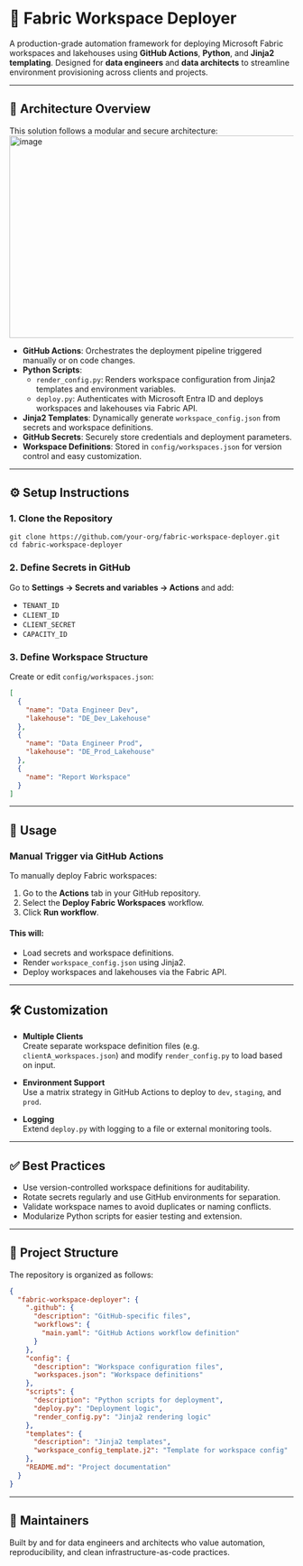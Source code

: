# 🚀 Fabric Workspace Deployer

A production-grade automation framework for deploying Microsoft Fabric workspaces and lakehouses using **GitHub Actions**, **Python**, and **Jinja2 templating**. Designed for **data engineers** and **data architects** to streamline environment provisioning across clients and projects.

---

## 🧠 Architecture Overview

This solution follows a modular and secure architecture:
<img width="744" height="359" alt="image" src="https://github.com/user-attachments/assets/9eb82359-6476-4a98-a497-9e72a4834a25" />



- **GitHub Actions**: Orchestrates the deployment pipeline triggered manually or on code changes.
- **Python Scripts**:
  - `render_config.py`: Renders workspace configuration from Jinja2 templates and environment variables.
  - `deploy.py`: Authenticates with Microsoft Entra ID and deploys workspaces and lakehouses via Fabric API.
- **Jinja2 Templates**: Dynamically generate `workspace_config.json` from secrets and workspace definitions.
- **GitHub Secrets**: Securely store credentials and deployment parameters.
- **Workspace Definitions**: Stored in `config/workspaces.json` for version control and easy customization.

---

## ⚙️ Setup Instructions

### 1. Clone the Repository

```
git clone https://github.com/your-org/fabric-workspace-deployer.git
cd fabric-workspace-deployer
```

### 2. Define Secrets in GitHub

Go to **Settings → Secrets and variables → Actions** and add:

- `TENANT_ID`
- `CLIENT_ID`
- `CLIENT_SECRET`
- `CAPACITY_ID`

### 3. Define Workspace Structure

Create or edit `config/workspaces.json`:

```json
[
  {
    "name": "Data Engineer Dev",
    "lakehouse": "DE_Dev_Lakehouse"
  },
  {
    "name": "Data Engineer Prod",
    "lakehouse": "DE_Prod_Lakehouse"
  },
  {
    "name": "Report Workspace"
  }
]
```

---

## 🚀 Usage

### Manual Trigger via GitHub Actions

To manually deploy Fabric workspaces:

1. Go to the **Actions** tab in your GitHub repository.
2. Select the **Deploy Fabric Workspaces** workflow.
3. Click **Run workflow**.

#### This will:

- Load secrets and workspace definitions.
- Render `workspace_config.json` using Jinja2.
- Deploy workspaces and lakehouses via the Fabric API.

---

## 🛠️ Customization

- **Multiple Clients**  
  Create separate workspace definition files (e.g. `clientA_workspaces.json`) and modify `render_config.py` to load based on input.

- **Environment Support**  
  Use a matrix strategy in GitHub Actions to deploy to `dev`, `staging`, and `prod`.

- **Logging**  
  Extend `deploy.py` with logging to a file or external monitoring tools.

---

## ✅ Best Practices

- Use version-controlled workspace definitions for auditability.
- Rotate secrets regularly and use GitHub environments for separation.
- Validate workspace names to avoid duplicates or naming conflicts.
- Modularize Python scripts for easier testing and extension.

---

## 📁 Project Structure

The repository is organized as follows:

```json
{
  "fabric-workspace-deployer": {
    ".github": {
      "description": "GitHub-specific files",
      "workflows": {
        "main.yaml": "GitHub Actions workflow definition"
      }
    },
    "config": {
      "description": "Workspace configuration files",
      "workspaces.json": "Workspace definitions"
    },
    "scripts": {
      "description": "Python scripts for deployment",
      "deploy.py": "Deployment logic",
      "render_config.py": "Jinja2 rendering logic"
    },
    "templates": {
      "description": "Jinja2 templates",
      "workspace_config_template.j2": "Template for workspace config"
    },
    "README.md": "Project documentation"
  }
}
```
---

## 👥 Maintainers

Built by and for data engineers and architects who value automation, reproducibility, and clean infrastructure-as-code practices.





